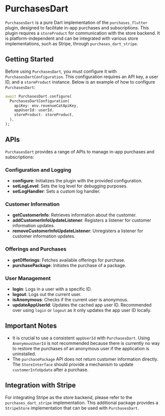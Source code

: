 # PurchasesDart

`PurchasesDart` is a pure Dart implementation of the `purchases_flutter` plugin, designed to facilitate in-app purchases and subscriptions. This plugin requires a `storeProduct` for communication with the store backend. It is platform-independent and can be integrated with various store implementations, such as Stripe, through `purchases_dart_stripe`.

## Getting Started

Before using `PurchasesDart`, you must configure it with `PurchasesDartConfiguration`. This configuration requires an API key, a user ID, and a `storeProduct` instance. Below is an example of how to configure `PurchasesDart`:

```dart
await PurchasesDart.configure(
  PurchasesDartConfiguration(
    apiKey: env.revenueCatApiKey,
    appUserId: userId,
    storeProduct: storeProduct,
  ),
);
```

## APIs

`PurchasesDart` provides a range of APIs to manage in-app purchases and subscriptions:

### Configuration and Logging

- **configure**: Initializes the plugin with the provided configuration.
- **setLogLevel**: Sets the log level for debugging purposes.
- **setLogHandler**: Sets a custom log handler.

### Customer Information

- **getCustomerInfo**: Retrieves information about the customer.
- **addCustomerInfoUpdateListener**: Registers a listener for customer information updates.
- **removeCustomerInfoUpdateListener**: Unregisters a listener for customer information updates.

### Offerings and Purchases

- **getOfferings**: Fetches available offerings for purchase.
- **purchasePackage**: Initiates the purchase of a package.

### User Management

- **login**: Logs in a user with a specific ID.
- **logout**: Logs out the current user.
- **isAnonymous**: Checks if the current user is anonymous.
- **updateAppUserId**: Updates the cached app user ID. Recommended over using `login` or `logout` as it only updates the app user ID locally.

## Important Notes

- It is crucial to use a consistent `appUserId` with `PurchasesDart`. Using `AnonymousUserId` is not recommended because there is currently no way to restore the purchases of an anonymous user if the application is uninstalled.
- The `purchasePackage` API does not return customer information directly. The `StoreInterface` should provide a mechanism to update `customerInfoUpdate` after a purchase.

## Integration with Stripe

For integrating Stripe as the store backend, please refer to the `purchases_dart_stripe` implementation. This additional package provides a `StripeStore` implementation that can be used with `PurchasesDart`.
